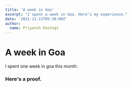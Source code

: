 ```yaml
---
title: 'A week in Goa'
excerpt: "I spent a week in Goa. Here's my experience."
date: '2021-11-13T05:30:00Z'
author:
  name: Priyansh Rastogi
---
```


# A week in Goa

I spent one week in goa this month.

### Here's a proof.